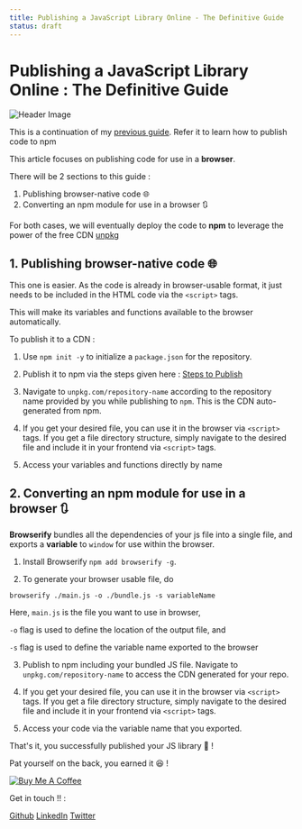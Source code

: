 ```yaml
---
title: Publishing a JavaScript Library Online - The Definitive Guide
status: draft
---
```


# Publishing a JavaScript Library Online : The Definitive Guide

![Header Image](/pic2.png)

This is a continuation of my [previous guide](/boiler-npm.html). Refer it to learn how to publish code to npm

This article focuses on publishing code for use in a **browser**.


There will be 2 sections to this guide :
1. Publishing browser-native code :globe_with_meridians:
2. Converting an npm module for use in a browser :arrows_clockwise:

For both cases, we will eventually deploy the code to **npm** to leverage the power of the free CDN [unpkg](http://unpkg.com)

## 1. Publishing browser-native code :globe_with_meridians:

This one is easier. As the code is already in browser-usable format, it just needs to be included in the HTML code via the ```<script>``` tags.

This will make its variables and functions available to the browser automatically.

To publish it to a CDN :

1. Use ```npm init -y``` to initialize a ```package.json``` for the repository.

2. Publish it to npm via the steps given here : [Steps to Publish](/boiler-npm.html#_3-publishing-and-using-your-module)

3. Navigate to ```unpkg.com/repository-name``` according to the repository name provided by you while publishing to ```npm```. This is the CDN auto-generated from npm.

4. If you get your desired file, you can use it in the browser via ```<script>``` tags. If you get a file directory structure, simply navigate to the desired file and include it in your frontend via ```<script>``` tags.

5. Access your variables and functions directly by name

## 2. Converting an npm module for use in a browser :arrows_clockwise:

**Browserify** bundles all the dependencies of your js file into a single file, and exports a **variable** to ```window``` for use within the browser.

1. Install Browserify ```npm add browserify -g```.

2. To generate your browser usable file, do

```browserify ./main.js -o ./bundle.js -s variableName```

Here, ```main.js``` is the file you want to use in browser,

```-o``` flag is used to define the location of the output file, and

```-s``` flag is used to define the variable name exported to the browser

3. Publish to npm including your bundled JS file. Navigate to ```unpkg.com/repository-name``` to access the CDN generated for your repo.

4. If you get your desired file, you can use it in the browser via ```<script>``` tags. If you get a file directory structure, simply navigate to the desired file and include it in your frontend via ```<script>``` tags.

5. Access your code via the variable name that you exported.

That's it, you successfully published your JS library :tada: !

Pat yourself on the back, you earned it :satisfied: !

<a href="https://www.buymeacoffee.com/akashjoshi" target="_blank"><img src="https://www.buymeacoffee.com/assets/img/custom_images/orange_img.png" alt="Buy Me A Coffee" style="height: auto !important;width: auto !important;" ></a>

Get in touch !! : 

[Github](https://www.github.com/akash-joshi) [LinkedIn](https://www.linkedin.com/in/akash-s-joshi) [Twitter](https://twitter.com/iamkrusty)
